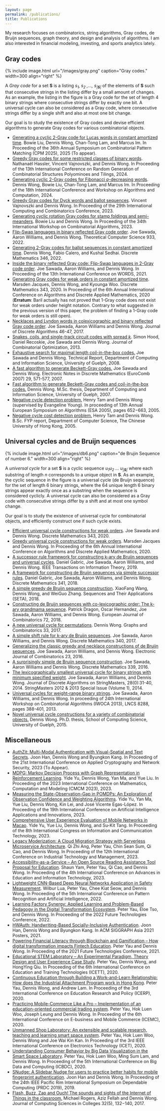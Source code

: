 ```yaml
---
layout: page
permalink: /publications/
title: Publications
---
```


My research focuses on combinatorics, string algorithms, Gray codes, de Bruijn sequences, graph theory, and design and analysis of algorithms. I am also interested in financial modeling, investing, and sports analytics lately.

<div class="col-12">
						<div class="content">
																																	<div class="entry-content">
										
<p></p>



<h2 class="wp-block-heading">Gray codes</h2>


{% include image.html url="/images/gray.png" caption="Gray codes." width=300 align="right" %}


<p>A&nbsp;<em>Gray code</em>&nbsp;for a set&nbsp;<strong>S</strong>&nbsp;is a listing&nbsp;<em>s<sub>1</sub>,<sub> </sub>s<sub>2</sub> ,…, s<sub>|<strong>S</strong>|</sub></em>&nbsp;of the elements of <strong>S</strong> such that consecutive strings in the listing differ by a small amount of changes.  As an example, the listing in the figure is a Gray code for the set of length 4 binary strings where consecutive strings differ by exactly one bit. A universal cycle can also be considered as a Gray code, where consecutive strings differ by a single shift and also at most one bit change. </p>



<p>Our goal is to study the existence of Gray codes and devise efficient algorithms to generate Gray codes for various combinatorial objects.</p>



<ul>
<li><a rel="prefetch" href="https://drive.google.com/file/d/1jkhCvZychW6Wn1fXQZCY0ZKEEnLY2wDd/view?usp=sharing">Generating a cyclic 2-Gray code for Lucas words in constant amortized time</a>. Bowie Liu, Dennis Wong, Chan-Tong Lam, and Marcus Im. In Proceeding of the 36th Annual Symposium on Combinatorial Pattern Matching (CPM 2025), 2025 (To appear). </li>

	
<li><a rel="prefetch" href="https://drive.google.com/file/d/1WzS2KmlZoTPLhZQoJOVXAB8LnwiZaUJV/view?usp=sharing">Greedy Gray codes for some restricted classes of binary words</a>. Nathanaël Hassler, Vincent Vajnovszki, and Dennis Wong. In Proceeding of the 13th International Conference on Random Generation of Combinatorial Structures Polyominoes and Tilings, 2024. </li>



<li><a rel="prefetch" href="https://drive.google.com/file/d/1qktSFadJkGI6DB5rS4TCqkEOGMD56M34/view?usp=sharing">Generating cyclic 2-Gray codes for Fibonacci <em>q</em>-decreasing words</a>. Dennis Wong, Bowie Liu, Chan-Tong Lam, and Marcus Im. In Proceeding of the 18th International Conference and Workshop on Algorithms and Computation, 2024. </li>



<li><a rel="prefetch" href="https://drive.google.com/file/d/1unvejnt0i2asa17sqP_zNSZETsa9MKPV/view?usp=sharing">Greedy Gray codes for Dyck words and ballot sequences</a>. Vincent Vajnovszki and Dennis Wong. In Proceeding of the 29th International Computing and Combinatorics Conference, 2023.</li>



<li><a rel="prefetch" href="https://drive.google.com/file/d/1Lh7joa2MM_L1vCBysb3xa7XQzUji2Op5/view?usp=sharing">Generating cyclic rotation Gray codes for stamp foldings and semi-meanders</a>. Bowie Liu and Dennis Wong. In Proceeding of the 34th International Workshop on Combinatorial Algorithms, 2023.</li>



<li><a rel="prefetch" href="https://drive.google.com/file/d/1b27vhvxx4eOpGm_pnDLcR-ShY0aCOJOV/view?usp=sharing">Flip-Swap languages in binary reflected Gray code order</a>. Joe Sawada, Aaron Williams, and Dennis Wong. Theoretical Computer Science 933, 2022.</li>



<li><a rel="prefetch" href="https://drive.google.com/file/d/1sMZdQmAmtlJSeifh2ZFYVaVeBt_iFxnj/view?usp=sharing">Generating 2-Gray codes for ballot sequences in constant amortized time</a>. Dennis Wong, Fabio Calero, and Kushal Sedhai. Discrete Mathematics 346, 2022.</li>



<li><a rel="prefetch" href="https://arxiv.org/pdf/2105.03556.pdf">Inside the binary reflected Gray code: Flip-Swap languages in 2-Gray code order</a>. Joe Sawada, Aaron Williams, and Dennis Wong. In Proceeding of the 13th International Conference on WORDS, 2021.</li>



<li><a rel="prefetch" href="https://drive.google.com/file/d/1b8NisyXoZdxAKKPgU16fOrMBOxFhy_wp/view?usp=sharing">Generating Gray codes for weak orders in constant amortized time</a>. Marsden Jacques, Dennis Wong, and Kyounga Woo. Discrete Mathematics 343, 2020.  In Proceeding of the 6th Annual International Conference on Algorithms and Discrete Applied Mathematics, 2020 (<strong>Erratum</strong>: Baril actually has not proved that 1-Gray code does not exist for weak orders under height notation. Contrary to what suggested in the previous version of this paper, the problem of finding a 1-Gray code for weak orders is still open).</li>



<li><a rel="prefetch" href="https://drive.google.com/file/d/1NcLib3emcVxQh0OresWS4y3fn2YLW6Y3/view?usp=sharing">Necklaces and Lyndon words in colexicographic and binary reflected Gray code order</a>. Joe Sawada, Aaron Williams and Dennis Wong. Journal of Discrete Algorithms 46-47, 2017.</li>



<li><a rel="prefetch" href="https://drive.google.com/file/d/13b1gbC1-p6UvW4E9Yx_J-NQ1YoYkP1Mk/view?usp=sharing">Snakes, coils, and single-track circuit codes with spread&nbsp;</a><em><a href="https://drive.google.com/file/d/13b1gbC1-p6UvW4E9Yx_J-NQ1YoYkP1Mk/view?usp=sharing">k</a></em>. Simon Hood, Daniel Recoskie, Joe Sawada and Dennis Wong. Journal of Combinatorial Optimization, 2013.</li>



<li><a rel="prefetch" href="https://drive.google.com/file/d/1mqDGCoSeZfiY3wNPHhwva4l4ZSo50WjV/view?usp=sharing">Exhaustive search for maximal length coil-in-the-box codes.</a>&nbsp;Joe Sawada and Dennis Wong. Technical Report, Department of Computing and Information Science, University of Guelph, 2008.</li>



<li><a rel="prefetch" href="https://drive.google.com/file/d/17uOyGYQoO3DucMFTIryLNNsjDGDvlEPl/view?usp=sharing">A fast algorithm to generate Beckett-Gray codes.</a>&nbsp;Joe Sawada and Dennis Wong. Electronic Notes in Discrete Mathematics (EuroComb 2007) 29, 571-577, 2007.</li>



<li><a rel="prefetch" href="https://drive.google.com/file/d/1nQJROBg2SORPhG-gTGn-WdYrR4KdmSK4/view?usp=sharing">Fast algorithm to generate Beckett-Gray codes and coil-in-the-box codes.</a> Dennis Wong. M.Sc. thesis, Department of Computing and Information Science, University of Guelph, 2007.</li>



<li><a rel="prefetch" href="https://drive.google.com/file/d/1YPss3Nq3YeqPAfhiaHEi_AZE2z-gdS6p/view?usp=sharing">Negative cycle detection problem.</a>&nbsp;Henry Tam and Dennis Wong (supervised by Evangeline Young). In proceeding of 13th Annual European Symposium on Algorithms (ESA 2005), pages 652−663, 2005.</li>



<li><a rel="prefetch" href="https://drive.google.com/file/d/1t25RdeucPV4dAb3tacd5u-FXouZjQmBf/view?usp=sharing">Negative cycle cost detection problem.</a>&nbsp;Henry Tam and Dennis Wong. B.Sc. FYP report, Department of Computer Science, The Chinese University of Hong Kong, 2005.</li>
</ul>



<h2 class="wp-block-heading">Universal cycles and de Bruijn sequences</h2>


{% include image.html url="/images/db6.png" caption="de Brujin Sequence of number 6." width=300 align="right" %}


<p>A&nbsp;<em>universal cycle</em>&nbsp;for a set&nbsp;<strong>S</strong>&nbsp;is a cyclic sequence&nbsp;<em>u<sub>1</sub>u<sub>2</sub>&nbsp;… u<sub>|<strong>S</strong>|</sub></em>&nbsp;where each substring of length&nbsp;<em>n</em>&nbsp;corresponds to a unique object in&nbsp;<strong>S</strong>. As an example, the cyclic sequence in the figure is a universal cycle (de Bruijn sequence) for the set of length 6 binary strings, where the 64 unique length 6 binary strings appear exactly once as a substring when the sequence is considered cyclicly. A universal cycle can also be considered as a Gray code with consecutive strings differ by a shift and at most one symbol change. </p>



<p>Our goal is to study the existence of universal cycle for combinatorial objects, and efficiently construct one if such cycle exists.</p>



<ul>
<li><a rel="prefetch" href="https://drive.google.com/file/d/1eQRFYB1LyUR5QyrWgJ2TllOEo9FPnzg2/view?usp=sharing">Efficient universal cycle constructions for weak orders</a>. Joe Sawada and Dennis Wong. Discrete Mathematics 343, 2020. </li>



<li><a rel="prefetch" href="https://drive.google.com/file/d/1Bo-ZNSP5_i9GPV48j1DrksoR9qgLFWsd/view?usp=sharing">Greedy universal cycle constructions for weak orders</a>. Marsden Jacques and Dennis Wong. In Proceeding of the 6th Annual International Conference on Algorithms and Discrete Applied Mathematics, 2020. </li>



<li><a rel="prefetch" href="https://drive.google.com/file/d/1zVGWX-U7s2E4ta6Dk9iWBo6-clQYsOEU/view?usp=sharing">A successor rule framework for constructing k-ary de Bruijn sequences and universal cycles</a>. Daniel Gabric, Joe Sawada, Aaron Williams, and Dennis Wong. IEEE Transactions on Information Theory, 2019.</li>



<li><a rel="prefetch" href="https://drive.google.com/file/d/1_sgAIBQtDZha1fM-Cr9GDzN1SXJ2g31Z/view?usp=sharing">A framework for constructing de Bruijn sequences via simple successor rules</a>. Daniel Gabric, Joe Sawada, Aaron Williams, and Dennis Wong. Discrete Mathematics 341, 2018.</li>



<li><a rel="prefetch" href="https://drive.google.com/file/d/1aXifUULTgpFFG7cCG34Ujm4_MyVrpx8j/view?usp=sharing">A simple greedy de Bruijn sequence construction</a>. XiaoFang Wang, Dennis Wong, and WeiGuo Zhang. Sequences and Their Applications (SETA), 2018.</li>



<li><a rel="prefetch" href="https://drive.google.com/file/d/14jcLX7gLixLCBiuhFkTy8w8GF3X0zV2g/view?usp=sharing">Constructing de Bruijn sequences with co-lexicographic order: The k-ary grandmama sequence</a>. Patrick Dragon, Oscar Hernandez, Joe Sawada, Aaron Williams, and Dennis Wong. European Journal of Combinatorics 72, 2018.</li>



<li><a rel="prefetch" href="https://drive.google.com/file/d/1DFoJIqymNbN60R92Nvrs-ZtsKOXiTba0/view?usp=sharing">A new universal cycle for permutations</a>. Dennis Wong. Graphs and Combinatorics 33, 2017.</li>



<li><a rel="prefetch" href="https://drive.google.com/file/d/1UjJE3tqofIpZnMYTZLS2QfRV5SAi_j-w/view?usp=sharing">A simple shift rule for k-ary de Bruijn sequences</a>. Joe Sawada, Aaron Williams, and Dennis Wong. Discrete Mathematics 340, 2017.</li>



<li><a rel="prefetch" href="https://drive.google.com/file/d/1zVYhuUBXkr5wuYSj3ETP0eXNcRxmmTG9/view?usp=sharing">Generalizing the classic greedy and necklace constructions of de Bruijn sequences</a>. Joe Sawada, Aaron Williams, and Dennis Wong. Electronic Journal of Combinatorics 23, 2016.</li>



<li><a rel="prefetch" href="https://drive.google.com/file/d/1hm76eLhmGOVOyPGphji9Mzk4Bdh79WSC/view?usp=sharing">A surprisingly simple de Bruijn sequence construction</a>. Joe Sawada, Aaron Williams and Dennis Wong. Discrete Mathematics 339, 2016.</li>



<li><a rel="prefetch" href="https://drive.google.com/file/d/10q7dubFXBu1C_OZI27RkOo3C0pBjVyLf/view?usp=sharing">The lexicographically smallest universal cycle for binary strings with minimum specified weight</a>. Joe Sawada, Aaron Williams, and Dennis Wong. Journal of Discrete Algorithms on StringMasters, 28(0):31-40, 2014. StringMasters 2012 &amp; 2013 Special Issue (Volume 1), 2014.</li>



<li><a rel="prefetch" href="https://drive.google.com/file/d/1k1DUuLla71DC8iwlYE5XM8kOAoDwH_LW/view?usp=sharing">Universal cycles for weight-range binary strings</a>. Joe Sawada, Aaron Williams, and Dennis Wong. In proceeding of 24th International Workshop on Combinatorial Algorithms (IWOCA 2013), LNCS 8288, pages 388-401, 2013.</li>



<li><a rel="prefetch" href="https://atrium.lib.uoguelph.ca/xmlui/bitstream/handle/10214/8812/Wong_ChiHim_201505_PhD.pdf?sequence=5&amp;isAllowed=y">Novel universal cycle constructions for a variety of combinatorial objects</a><a href="http://www.uoguelph.ca/~cwong/paper/Wong_ChiHim_201505_PhD.pdf">.</a>&nbsp;Dennis Wong. Ph.D. thesis, School of Computing Science, University of Guelph, 2015.</li>
</ul>



<h2 class="wp-block-heading">Miscellaneous</h2>



<ul>
<li><a rel="prefetch" href="https://drive.google.com/file/d/1-i5fXeyuhDpJZ4j13gMbdQfToA1k8NBc/view?usp=sharing">AuthZit: Multi-Modal Authentication with Visual-Spatial and Text Secrets</a>. Joon Han, Dennis Wong and Byungkon Kang. In Proceeding of the 21st International Conference on Applied Cryptography and Network Security, 2023 (To Appear).</li>



<li><a rel="prefetch" href="https://drive.google.com/file/d/1gbEr62WV2dNAACb6GQvQzEZT3fi4ECXS/view?usp=sharing">MDPG: Markov Decision Process with Graph Representation in Reinforcement Learning</a>. Yide Yu, Dennis Wong, Yan Ma, and Yue Liu. In Proceeding of the 2023 International Conference on Mathematics, Computation and Modeling (CMCM 2023), 2023.</li>



<li><a rel="prefetch" href="https://drive.google.com/file/d/14x13jKUs5VFTmvDs9HGQYcnXP_J8XqgG/view?usp=sharing">Measuring the State-Observation-Gap in POMDPs: An Exploration of Observation Confidence and Weighting Algorithms</a>. Yide Yu, Yan Ma, Yue Liu, Dennis Wong, Kin Lei, and José Vicente Egas-López. In Proceeding of the 19th International Conference on Artificial Intelligence Applications and Innovations, 2023.</li>



<li><a rel="prefetch" href="https://drive.google.com/file/d/1ZaOXW9Yny4Eb7jkqDJdUDKE9yVJ7Pn5e/view?usp=sharing">Comprehensive User Experience Evaluation of Mobile Networks in Macao</a>. Yide Yu, Yue Liu, Dennis Wong, and Su-Kit Tang. In Proceeding of the 8th International Congress on Information and Communication Technology, 2023.</li>



<li><a rel="prefetch" href="https://drive.google.com/file/d/1vMPvZc9Q7ggFpNdu8eJeRrLpO5uHX_Ms/view?usp=sharing">Legacy Moderization: A Cloud Migration Strategy with Serverless Microservice Architecture</a>. Qi Zhi Ang, Peter Yau, Chin Sean Sum, Qi Cao, and Dennis Wong. In Proceeding of the 12th International Conference on Industrial Technology and Management, 2023.</li>



<li><a rel="prefetch" href="https://drive.google.com/file/d/1nVR87lPMMdiQtXon3MYYz2C6jozCctLY/view?usp=sharing">Accessibility-as-a-Service – An Open Source Reading Assistance Tool Proposal for Education</a>. Shaun Yam, Peter Yau, Qi Cao, and Dennis Wong. In Proceeding of the 4th International Conference on Advances in Education and Information Technology, 2023.</li>



<li><a rel="prefetch" href="https://drive.google.com/file/d/1B_pnQr1ontQqFY6avKA1kadewO6jRm5m/view?usp=sharing">Lightweight CNN-Based Deep Neural Networks Application in Safety Measurement</a>. Wilbur Lua, Peter Yau, Chee Kiat Seow, and Dennis Wong. In Proceeding of the 5th International Conference on Pattern Recognition and Artificial Intelligence, 2022. </li>



<li><a rel="prefetch" href="https://drive.google.com/file/d/1mk3Pwx0meR0kSmRbjcrnrT_mDdXTgX35/view?usp=sharing">Learning Factory Synergy: Applied Learning and Problem-Based Pedagogy in the Digital Transformation Ecosystem</a>. Peter Yau, Eloe Tso, and Dennis Wong. In Proceeding of the 2022 Future Technologies Conference, 2022. </li>



<li><a rel="prefetch" href="https://dl.acm.org/doi/pdf/10.1145/3476124.3488638" data-type="URL">HWAuth: Handwriting-Based Socially-Inclusive Authentication</a>. Joon Han, Dennis Wong and Byungkon Kang. In ACM SIGGRAPH Asia 2021 Posters, 2021.</li>



<li><a rel="prefetch" href="https://drive.google.com/file/d/1aezskSTzRldQpLpNdchDNAAUP0Jjt2vR/view?usp=sharing">Powering Financial Literacy through Blockchain and Gamification – How digital transformation impacts Fintech Education</a>. Peter Yau and Dennis Wong. In Proceeding of the 2021 Future Technologies Conference, 2021. </li>



<li><a rel="prefetch" href="https://drive.google.com/file/d/1hX_sESiFx_uEU61xceUnA4Dz_CMF-2Fj/view?usp=sharing">Educational STEM Laboratory – An Experimental Paradigm, Theory Design and User Experience Case Study</a>. Peter Yau, Dennis Wong, and HongYing Qiu. In Proceeding of the 6th International Conference on Education and Training Technologies (ICETT), 2020.</li>



<li><a rel="prefetch" href="https://drive.google.com/file/d/1inSfIu7J2_pdmulJ8v91wj6YJmXY_rr8/view?usp=sharing">Continuous Education through Building a Work-and-Learn Relationship: How does the Industrial Attachment Program work in Hong Kong</a>. Peter Yau, Dennis Wong, and Andrew Lam. In Proceeding of the 3rd International Conference on Education Research and Policy (ICERP), 2020. </li>



<li><a rel="prefetch" href="https://drive.google.com/open?id=1KzYMX6mZ3UnGMz4KTDIeaa8uOzSI6vD3">Practicing Mobile-Commerce Like a Pro – Implementation of an education-oriented commercial trading system</a>. Peter Yau, Hok Luen Woo, Joseph Leung and Dennis Wong. In Proceeding of the 6th International Conference on E-business and Mobile Commerce (ICEMC), 2020. </li>



<li><a rel="prefetch" href="https://drive.google.com/open?id=1aV8pdoElgvXilMKj1VJoA8QhKrKNREi0">Unmanned Shop Laboratory: An extensible and scalable research, teaching and learning smart space system</a>. Peter Yau, Hok Luen Woo, Dennis Wong and Joe Wai Kin Kan. In Proceeding of the 3rd IEEE International Conference on Electronics Technology (ICET), 2020.</li>



<li><a rel="prefetch" href="https://drive.google.com/file/d/1w7wLT3YlOGeNgGeZqwUWz2tQsRkOIQ0_/view?usp=sharing">Understanding Consumer Behavior by Big Data Visualization in the Smart Space Laboratory</a>. Peter Yau, Hok Luen Woo, Ming Sum Lam, and Dennis Wong. In Proceeding of the 5th International Conference on Big Data and Computing (ICBDC), 2020.</li>



<li><a rel="prefetch" href="https://drive.google.com/open?id=1YZwHKGoRXT5Y2Bu7BXD1YrjUhHjK5aA1">SNudge: A Slidebar Nudge for users to practice better habits for mobile fingerprint authentication</a>. Joon Han and Dennis Wong. In Proceeding of the 24th IEEE Pacific Rim International Symposium on Dependable Computing (PRDC 2019), 2019.</li>



<li><a rel="prefetch" href="https://drive.google.com/file/d/1UZO8ToFp-sIuw0N7dSUJrFjUjZMXV8kj/view?usp=sharing">Flash, Buzz, Zap and Ouch! The sounds and sights of the Internet of Things in the classroom.</a>&nbsp;Michael Rogers, Aziz Fellah and Dennis Wong. Journal of Computing Sciences in Colleges 32(5), 132−140, 2017.</li>
</ul>



<p></p>
									</div>
																					</div>
					</div>
					
